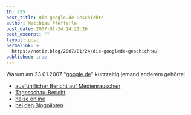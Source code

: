 ```yaml
---
ID: 295
post_title: Die google.de Geschichte
author: Matthias Pfefferle
post_date: 2007-01-24 14:21:26
post_excerpt: ""
layout: post
permalink: >
  https://notiz.blog/2007/01/24/die-googlede-geschichte/
published: true
---
```

Warum am 23.01.2007 "<a href="http://www.goolge.de">google.de</a>" kurzzeitig jemand anderem gehörte:
<ul>
	<li><a href="http://www.medienrauschen.de/archiv/2007/01/23/googlede-gehoert-nicht-mehr-google/">ausführlicher Bericht auf Medienrauschen</a></li>
	<li><a href="http://www.tagesschau.de/aktuell/meldungen/0,1185,OID6330670_TYP6_THE_NAV_REF1_BAB,00.html">Tagesschau-Bericht</a></li>
	<li><a href="http://www.heise.de/newsticker/meldung/84074">heise online</a></li>
	<li><a href="http://www.blogpiloten.de/2007/01/24/ent-google-t/">bei den Blogpiloten</a></li>
</ul>